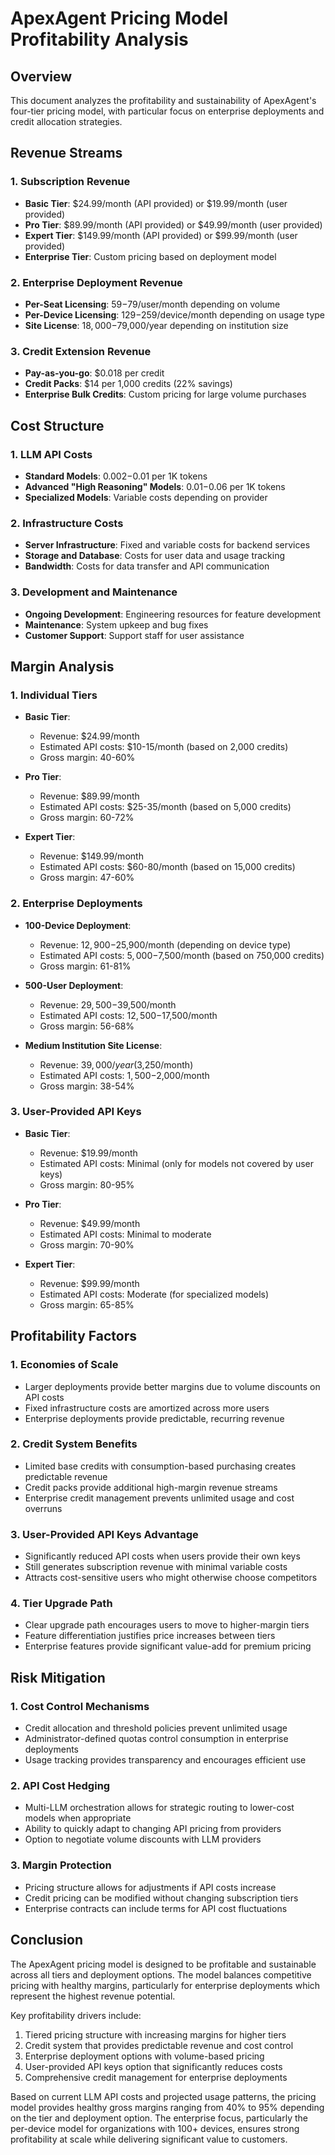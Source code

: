 # ApexAgent Pricing Model Profitability Analysis

## Overview
This document analyzes the profitability and sustainability of ApexAgent's four-tier pricing model, with particular focus on enterprise deployments and credit allocation strategies.

## Revenue Streams

### 1. Subscription Revenue
- **Basic Tier**: $24.99/month (API provided) or $19.99/month (user provided)
- **Pro Tier**: $89.99/month (API provided) or $49.99/month (user provided)
- **Expert Tier**: $149.99/month (API provided) or $99.99/month (user provided)
- **Enterprise Tier**: Custom pricing based on deployment model

### 2. Enterprise Deployment Revenue
- **Per-Seat Licensing**: $59-$79/user/month depending on volume
- **Per-Device Licensing**: $129-$259/device/month depending on usage type
- **Site License**: $18,000-$79,000/year depending on institution size

### 3. Credit Extension Revenue
- **Pay-as-you-go**: $0.018 per credit
- **Credit Packs**: $14 per 1,000 credits (22% savings)
- **Enterprise Bulk Credits**: Custom pricing for large volume purchases

## Cost Structure

### 1. LLM API Costs
- **Standard Models**: $0.002-$0.01 per 1K tokens
- **Advanced "High Reasoning" Models**: $0.01-$0.06 per 1K tokens
- **Specialized Models**: Variable costs depending on provider

### 2. Infrastructure Costs
- **Server Infrastructure**: Fixed and variable costs for backend services
- **Storage and Database**: Costs for user data and usage tracking
- **Bandwidth**: Costs for data transfer and API communication

### 3. Development and Maintenance
- **Ongoing Development**: Engineering resources for feature development
- **Maintenance**: System upkeep and bug fixes
- **Customer Support**: Support staff for user assistance

## Margin Analysis

### 1. Individual Tiers
- **Basic Tier**: 
  - Revenue: $24.99/month
  - Estimated API costs: $10-15/month (based on 2,000 credits)
  - Gross margin: 40-60%

- **Pro Tier**:
  - Revenue: $89.99/month
  - Estimated API costs: $25-35/month (based on 5,000 credits)
  - Gross margin: 60-72%

- **Expert Tier**:
  - Revenue: $149.99/month
  - Estimated API costs: $60-80/month (based on 15,000 credits)
  - Gross margin: 47-60%

### 2. Enterprise Deployments
- **100-Device Deployment**:
  - Revenue: $12,900-$25,900/month (depending on device type)
  - Estimated API costs: $5,000-$7,500/month (based on 750,000 credits)
  - Gross margin: 61-81%

- **500-User Deployment**:
  - Revenue: $29,500-$39,500/month
  - Estimated API costs: $12,500-$17,500/month
  - Gross margin: 56-68%

- **Medium Institution Site License**:
  - Revenue: $39,000/year ($3,250/month)
  - Estimated API costs: $1,500-$2,000/month
  - Gross margin: 38-54%

### 3. User-Provided API Keys
- **Basic Tier**: 
  - Revenue: $19.99/month
  - Estimated API costs: Minimal (only for models not covered by user keys)
  - Gross margin: 80-95%

- **Pro Tier**:
  - Revenue: $49.99/month
  - Estimated API costs: Minimal to moderate
  - Gross margin: 70-90%

- **Expert Tier**:
  - Revenue: $99.99/month
  - Estimated API costs: Moderate (for specialized models)
  - Gross margin: 65-85%

## Profitability Factors

### 1. Economies of Scale
- Larger deployments provide better margins due to volume discounts on API costs
- Fixed infrastructure costs are amortized across more users
- Enterprise deployments provide predictable, recurring revenue

### 2. Credit System Benefits
- Limited base credits with consumption-based purchasing creates predictable revenue
- Credit packs provide additional high-margin revenue streams
- Enterprise credit management prevents unlimited usage and cost overruns

### 3. User-Provided API Keys Advantage
- Significantly reduced API costs when users provide their own keys
- Still generates subscription revenue with minimal variable costs
- Attracts cost-sensitive users who might otherwise choose competitors

### 4. Tier Upgrade Path
- Clear upgrade path encourages users to move to higher-margin tiers
- Feature differentiation justifies price increases between tiers
- Enterprise features provide significant value-add for premium pricing

## Risk Mitigation

### 1. Cost Control Mechanisms
- Credit allocation and threshold policies prevent unlimited usage
- Administrator-defined quotas control consumption in enterprise deployments
- Usage tracking provides transparency and encourages efficient use

### 2. API Cost Hedging
- Multi-LLM orchestration allows for strategic routing to lower-cost models when appropriate
- Ability to quickly adapt to changing API pricing from providers
- Option to negotiate volume discounts with LLM providers

### 3. Margin Protection
- Pricing structure allows for adjustments if API costs increase
- Credit pricing can be modified without changing subscription tiers
- Enterprise contracts can include terms for API cost fluctuations

## Conclusion

The ApexAgent pricing model is designed to be profitable and sustainable across all tiers and deployment options. The model balances competitive pricing with healthy margins, particularly for enterprise deployments which represent the highest revenue potential.

Key profitability drivers include:
1. Tiered pricing structure with increasing margins for higher tiers
2. Credit system that provides predictable revenue and cost control
3. Enterprise deployment options with volume-based pricing
4. User-provided API keys option that significantly reduces costs
5. Comprehensive credit management for enterprise deployments

Based on current LLM API costs and projected usage patterns, the pricing model provides healthy gross margins ranging from 40% to 95% depending on the tier and deployment option. The enterprise focus, particularly the per-device model for organizations with 100+ devices, ensures strong profitability at scale while delivering significant value to customers.
